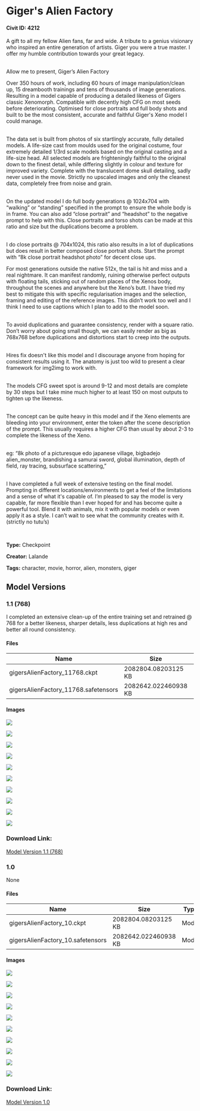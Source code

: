 # Giger's Alien Factory

#### Civit ID: 4212

<p>A gift to all my fellow Alien fans, far and wide. A tribute to a genius visionary who inspired an entire generation of artists. Giger you were a true master. I offer my humble contribution towards your great legacy.</p><p><br />Allow me to present, Giger’s Alien Factory</p><p></p><p>Over 350 hours of work, including 60 hours of image manipulation/clean up, 15 dreambooth trainings and tens of thousands of image generations. Resulting in a model capable of producing a detailed likeness of Gigers classic Xenomorph. Compatible with decently high CFG on most seeds before deteriorating. Optimised for close portraits and full body shots and built to be the most consistent, accurate and faithful Giger's Xeno model I could manage.</p><p><br />The data set is built from photos of six startlingly accurate, fully detailed models. A life-size cast from moulds used for the original costume, four extremely detailed 1/3rd scale models based on the original casting and a life-size head. All selected models are frighteningly faithful to the original down to the finest detail, while differing slightly in colour and texture for improved variety. Complete with the translucent dome skull detailing, sadly never used in the movie. Strictly no upscaled images and only the cleanest data, completely free from noise and grain.</p><p><br />On the updated model I do full body generations @ 1024x704 with “walking” or “standing” specified in the prompt to ensure the whole body is in frame. You can also add “close portrait” and “headshot” to the negative prompt to help with this. Close portraits and torso shots can be made at this ratio and size but the duplications become a problem.</p><p><br />I do close portraits @ 704x1024, this ratio also results in a lot of duplications but does result in better composed close portrait shots. Start the prompt with “8k close portrait headshot photo” for decent close ups.</p><p></p><p>For most generations outside the native 512x, the tail is hit and miss and a real nightmare. It can manifest randomly, ruining otherwise perfect outputs with floating tails, sticking out of random places of the Xenos body, throughout the scenes and anywhere but the Xeno’s butt. I have tried my best to mitigate this with specific regularisation images and the selection, framing and editing of the reference images. This didn’t work too well and I think I need to use captions which I plan to add to the model soon.</p><p><br />To avoid duplications and guarantee consistency, render with a square ratio. Don’t worry about going small though, we can easily render as big as 768x768 before duplications and distortions start to creep into the outputs.</p><p><br />Hires fix doesn't like this model and I discourage anyone from hoping for consistent results using it. The anatomy is just too wild to present a clear framework for img2img to work with.</p><p><br />The models CFG sweet spot is around 9-12 and most details are complete by 30 steps but I take mine much higher to at least 150 on most outputs to tighten up the likeness.</p><p><br />The concept can be quite heavy in this model and if the Xeno elements are bleeding into your environment, enter the token after the scene description of the prompt. This usually requires a higher CFG than usual by about 2-3 to complete the likeness of the Xeno.</p><p><br />eg: “8k photo of a picturesque edo japanese village, bigbadejo alien_monster, brandishing a samurai sword, global illumination, depth of field, ray tracing, subsurface scattering,”</p><p><br />I have completed a full week of extensive testing on the final model. Prompting in different locations/environments to get a feel of the limitations and a sense of what it's capable of. I’m pleased to say the model is very capable, far more flexible than I ever hoped for and has become quite a powerful tool. Blend it with animals, mix it with popular models or even apply it as a style. I can’t wait to see what the community creates with it. (strictly no tutu’s)</p><p><br /></p>

**Type:** Checkpoint

**Creator:** Lalande

**Tags:** character, movie, horror, alien, monsters, giger

## Model Versions

### 1.1 (768)

<p>I completed an extensive clean-up of the entire training set and retrained @ 768 for a better likeness, sharper details, less duplications at high res and better all round consistency.</p>

#### Files

| Name | Size | Type | Format | Download Url | AutoV1 | AutoV2 | SHA256 | CRC32 | BLAKE3 |
| --- | --- | --- | --- | --- | --- | --- | --- | --- | --- |
| gigersAlienFactory_11768.ckpt | 2082804.08203125 KB | Model | PickleTensor | https://civitai.com/api/download/models/19091?type=Model&format=PickleTensor&size=full&fp=fp16 | 79B55EF7 | 7C259ED5F5 | 7C259ED5F50EC22EC229156455C293480EA1A047217393BDDCCD7D9595700D3B | 4F34C14B | A3CC7522D89DC5DB8A4ED9E094365BC65DA4F1B15FE4B532A09B3F1F69D05BA1 |
| gigersAlienFactory_11768.safetensors | 2082642.022460938 KB | Model | SafeTensor | https://civitai.com/api/download/models/19091 | 8312B529 | 3CFA21D3DD | 3CFA21D3DD32565D50518A1640E3FF741E51BC6AA0EBA170C7A8637C23F2624C | 07646180 | 2BFD02406BDFF7F296CFC92AF429C96FE743D3A8125F9D6EF024C892E4D2FB2C |

#### Images

<p><img src="https://image.civitai.com/xG1nkqKTMzGDvpLrqFT7WA/e84deda6-bba7-4587-4aad-d15189a33f00/width=450/199861.jpeg" /></p>

<p><img src="https://image.civitai.com/xG1nkqKTMzGDvpLrqFT7WA/2786ce00-666a-4123-d1da-a9d465af5300/width=450/199860.jpeg" /></p>

<p><img src="https://image.civitai.com/xG1nkqKTMzGDvpLrqFT7WA/983ba53e-2a78-408f-3cc2-4f55d70a1500/width=450/199858.jpeg" /></p>

<p><img src="https://image.civitai.com/xG1nkqKTMzGDvpLrqFT7WA/23265a0d-cc6e-4e24-8127-9dd62a0f4b00/width=450/199857.jpeg" /></p>

<p><img src="https://image.civitai.com/xG1nkqKTMzGDvpLrqFT7WA/a96671cd-d006-45b0-5f4d-677511b8a600/width=450/199856.jpeg" /></p>

<p><img src="https://image.civitai.com/xG1nkqKTMzGDvpLrqFT7WA/98d76973-9589-48d6-e9f6-b1f3c673c900/width=450/199859.jpeg" /></p>

<p><img src="https://image.civitai.com/xG1nkqKTMzGDvpLrqFT7WA/b382e948-d8c2-4ac4-fc39-ec2bb6c1c900/width=450/199855.jpeg" /></p>

<p><img src="https://image.civitai.com/xG1nkqKTMzGDvpLrqFT7WA/9e5db624-34fc-42c0-00fa-f5679a6f6500/width=450/199854.jpeg" /></p>

<p><img src="https://image.civitai.com/xG1nkqKTMzGDvpLrqFT7WA/b5a7333b-0b00-4e55-486b-649a52c77800/width=450/199853.jpeg" /></p>

<p><img src="https://image.civitai.com/xG1nkqKTMzGDvpLrqFT7WA/8fee30d5-966a-4368-3f8d-b4499277a100/width=450/199852.jpeg" /></p>

### Download Link:

[Model Version 1.1 (768)](https://civitai.com/api/download/models/19091)

### 1.0

None

#### Files

| Name | Size | Type | Format | Download Url | AutoV1 | AutoV2 | SHA256 | CRC32 | BLAKE3 |
| --- | --- | --- | --- | --- | --- | --- | --- | --- | --- |
| gigersAlienFactory_10.ckpt | 2082804.08203125 KB | Model | PickleTensor | https://civitai.com/api/download/models/4722?type=Model&format=PickleTensor&size=full&fp=fp16 | 1578AF98 | 0ECAFB2BDC | 0ECAFB2BDC8FDA3CF04F05A70B7F64DC1D56D9AEB55CA93C5363E059F8AD1B16 | A5025810 | 01EADD8299CF767FC473FEC42A0C872414AC1B3C7CC6C7C694762150342E6B62 |
| gigersAlienFactory_10.safetensors | 2082642.022460938 KB | Model | SafeTensor | https://civitai.com/api/download/models/4722 | CC49AC37 | 08CF655682 | 08CF655682193D8CF7721F83485059EC508D9122E3D3413C6B7F87871588D4C9 | 1865C031 | EF89E4A56F1AAF0CFFB066F64454CED3631C430AE09100A9A9694B0F2AA594D3 |

#### Images

<p><img src="https://image.civitai.com/xG1nkqKTMzGDvpLrqFT7WA/d6f22751-f365-4be1-48fa-01e7cfd3d600/width=450/33589.jpeg" /></p>

<p><img src="https://image.civitai.com/xG1nkqKTMzGDvpLrqFT7WA/4a97d0ae-6752-4821-9f5f-c09fa489c100/width=450/33588.jpeg" /></p>

<p><img src="https://image.civitai.com/xG1nkqKTMzGDvpLrqFT7WA/21fcbd55-5556-4476-5085-5ebacd15a200/width=450/33587.jpeg" /></p>

<p><img src="https://image.civitai.com/xG1nkqKTMzGDvpLrqFT7WA/3483d69c-4877-4434-2180-dd8d9cd2aa00/width=450/33586.jpeg" /></p>

<p><img src="https://image.civitai.com/xG1nkqKTMzGDvpLrqFT7WA/d12d4e55-bf40-4b7f-bc08-300341e7a800/width=450/33585.jpeg" /></p>

<p><img src="https://image.civitai.com/xG1nkqKTMzGDvpLrqFT7WA/aa17434f-93a1-433b-27fd-a8875ba25f00/width=450/33584.jpeg" /></p>

<p><img src="https://image.civitai.com/xG1nkqKTMzGDvpLrqFT7WA/38ce9154-351e-44cd-e816-d91dd95d9b00/width=450/33583.jpeg" /></p>

<p><img src="https://image.civitai.com/xG1nkqKTMzGDvpLrqFT7WA/21eed007-e01e-4729-4352-92d6a5653b00/width=450/33582.jpeg" /></p>

<p><img src="https://image.civitai.com/xG1nkqKTMzGDvpLrqFT7WA/439940d9-45a3-496f-1ea1-694e83d5df00/width=450/33581.jpeg" /></p>

<p><img src="https://image.civitai.com/xG1nkqKTMzGDvpLrqFT7WA/0a4ec8b8-1c09-468a-ca0d-7b89cbc82400/width=450/33580.jpeg" /></p>

### Download Link:

[Model Version 1.0](https://civitai.com/api/download/models/4722)

